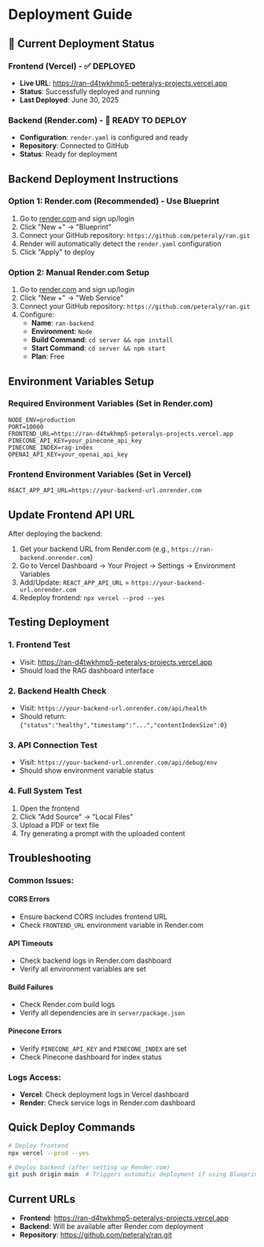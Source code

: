 # Deployment Guide

## 🚀 Current Deployment Status

### Frontend (Vercel) - ✅ DEPLOYED
- **Live URL**: https://ran-d4twkhmp5-peteralys-projects.vercel.app
- **Status**: Successfully deployed and running
- **Last Deployed**: June 30, 2025

### Backend (Render.com) - 🔄 READY TO DEPLOY
- **Configuration**: `render.yaml` is configured and ready
- **Repository**: Connected to GitHub
- **Status**: Ready for deployment

## Backend Deployment Instructions

### Option 1: Render.com (Recommended) - Use Blueprint
1. Go to [render.com](https://render.com) and sign up/login
2. Click "New +" → "Blueprint"
3. Connect your GitHub repository: `https://github.com/peteraly/ran.git`
4. Render will automatically detect the `render.yaml` configuration
5. Click "Apply" to deploy

### Option 2: Manual Render.com Setup
1. Go to [render.com](https://render.com) and sign up/login
2. Click "New +" → "Web Service"
3. Connect your GitHub repository: `https://github.com/peteraly/ran.git`
4. Configure:
   - **Name**: `ran-backend`
   - **Environment**: `Node`
   - **Build Command**: `cd server && npm install`
   - **Start Command**: `cd server && npm start`
   - **Plan**: Free

## Environment Variables Setup

### Required Environment Variables (Set in Render.com)
```env
NODE_ENV=production
PORT=10000
FRONTEND_URL=https://ran-d4twkhmp5-peteralys-projects.vercel.app
PINECONE_API_KEY=your_pinecone_api_key
PINECONE_INDEX=rag-index
OPENAI_API_KEY=your_openai_api_key
```

### Frontend Environment Variables (Set in Vercel)
```env
REACT_APP_API_URL=https://your-backend-url.onrender.com
```

## Update Frontend API URL

After deploying the backend:

1. Get your backend URL from Render.com (e.g., `https://ran-backend.onrender.com`)
2. Go to Vercel Dashboard → Your Project → Settings → Environment Variables
3. Add/Update: `REACT_APP_API_URL` = `https://your-backend-url.onrender.com`
4. Redeploy frontend: `npx vercel --prod --yes`

## Testing Deployment

### 1. Frontend Test
- Visit: https://ran-d4twkhmp5-peteralys-projects.vercel.app
- Should load the RAG dashboard interface

### 2. Backend Health Check
- Visit: `https://your-backend-url.onrender.com/api/health`
- Should return: `{"status":"healthy","timestamp":"...","contentIndexSize":0}`

### 3. API Connection Test
- Visit: `https://your-backend-url.onrender.com/api/debug/env`
- Should show environment variable status

### 4. Full System Test
1. Open the frontend
2. Click "Add Source" → "Local Files"
3. Upload a PDF or text file
4. Try generating a prompt with the uploaded content

## Troubleshooting

### Common Issues:

#### CORS Errors
- Ensure backend CORS includes frontend URL
- Check `FRONTEND_URL` environment variable in Render.com

#### API Timeouts
- Check backend logs in Render.com dashboard
- Verify all environment variables are set

#### Build Failures
- Check Render.com build logs
- Verify all dependencies are in `server/package.json`

#### Pinecone Errors
- Verify `PINECONE_API_KEY` and `PINECONE_INDEX` are set
- Check Pinecone dashboard for index status

### Logs Access:
- **Vercel**: Check deployment logs in Vercel dashboard
- **Render**: Check service logs in Render.com dashboard

## Quick Deploy Commands

```bash
# Deploy frontend
npx vercel --prod --yes

# Deploy backend (after setting up Render.com)
git push origin main  # Triggers automatic deployment if using Blueprint
```

## Current URLs
- **Frontend**: https://ran-d4twkhmp5-peteralys-projects.vercel.app
- **Backend**: Will be available after Render.com deployment
- **Repository**: https://github.com/peteraly/ran.git 